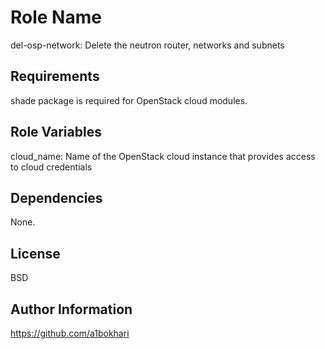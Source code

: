 Role Name
=========
del-osp-network: Delete the neutron router, networks and subnets

Requirements
------------
shade package is required for OpenStack cloud modules.

Role Variables
--------------
cloud_name: Name of the OpenStack cloud instance that provides access to cloud credentials

Dependencies
------------
None.

License
-------
BSD

Author Information
------------------
https://github.com/a1bokhari


